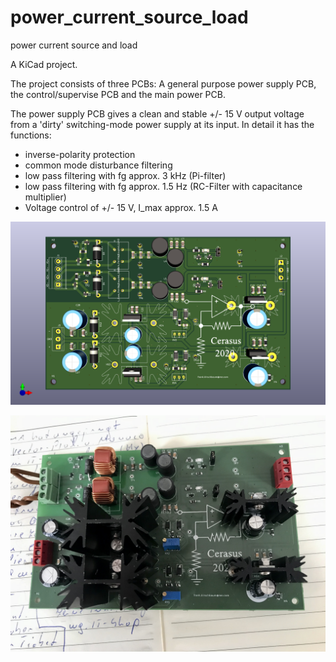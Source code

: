 # power_current_source_load

power current source and load

A KiCad project.

The project consists of three PCBs: A general purpose power supply PCB, the control/supervise PCB and the main power PCB.

The power supply PCB gives a clean and stable +/- 15 V output voltage from a 'dirty' switching-mode power supply at its input. In detail it has the functions:
- inverse-polarity protection
- common mode disturbance filtering 
- low pass filtering with fg approx. 3 kHz (Pi-filter)
- low pass filtering with fg approx. 1.5 Hz (RC-Filter with capacitance multiplier)
- Voltage control of +/- 15 V, I_max approx. 1.5 A

![The power supply PCB](netzteil.png)

![The power supply PCB](IMG_5364.jpeg)
